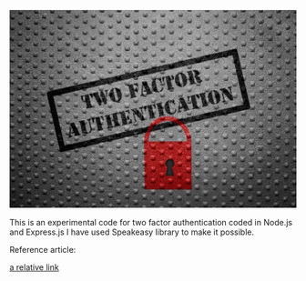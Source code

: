 ![plot](./assets/images/2fa.webp)

This is an experimental code for two factor authentication coded in Node.js and Express.js
I have used Speakeasy library to make it possible.

Reference article:

[a relative link](https://blog.logrocket.com/implementing-two-factor-authentication-using-speakeasy/)
